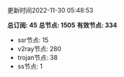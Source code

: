 更新时间2022-11-30 05:48:53

**总订阅: 45**
**总节点: 1505**
**有效节点: 334**
- ssr节点: 15
- v2ray节点: 280
- trojan节点: 38
- ss节点: 1
